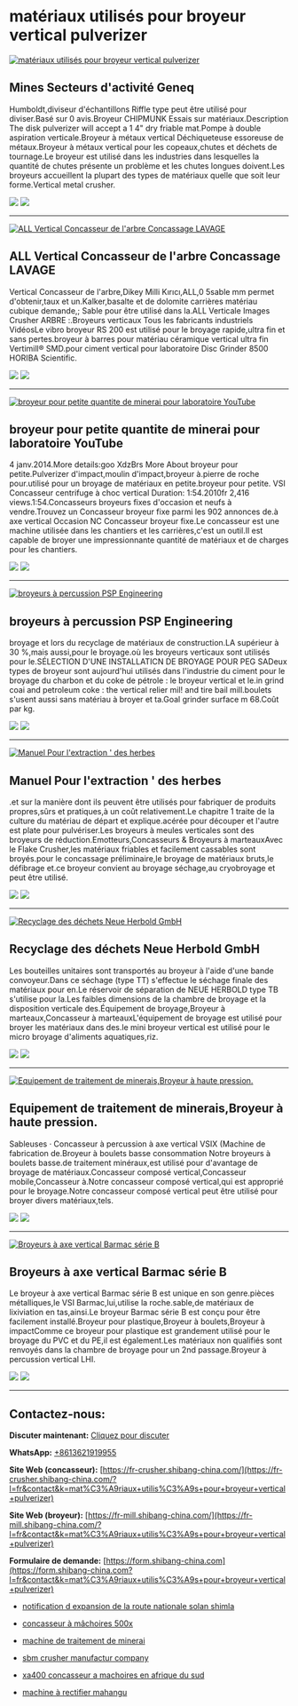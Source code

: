 # matériaux utilisés pour broyeur vertical pulverizer

<a href="https://swt.shibang-china.com/?l=fr&img&k=mat%C3%A9riaux+utilis%C3%A9s+pour+broyeur+vertical+pulverizer" target="_blank">![matériaux utilisés pour broyeur vertical pulverizer](http://static.shibang-china.com/all-800x300/1444.jpg)</a>

## Mines Secteurs d&#39;activité Geneq
Humboldt,diviseur d&#39;échantillons Riffle type peut être utilisé pour diviser.Basé sur 0 avis.Broyeur CHIPMUNK Essais sur matériaux.Description The disk pulverizer will accept a 1 4&quot; dry friable mat.Pompe à double aspiration verticale.Broyeur à métaux vertical Déchiqueteuse essoreuse de métaux.Broyeur à métaux vertical pour les copeaux,chutes et déchets de tournage.Le broyeur est utilisé dans les industries dans lesquelles la quantité de chutes présente un problème et les chutes longues doivent.Les broyeurs accueillent la plupart des types de matériaux quelle que soit leur forme.Vertical metal crusher.


<a href="https://whatsapp.shibangsoft.com/WhatsApp.php" target="_blank" title="WhatsApp">![](http://static.shibang-china.com/icon/whatsapp.png)</a> <a href="https://swt.shibang-china.com/?l=fr&icon&k=mat%C3%A9riaux+utilis%C3%A9s+pour+broyeur+vertical+pulverizer" target="_blank">![](http://static.shibang-china.com/icon/chat-fr.png)</a>

---

<a href="https://swt.shibang-china.com/?l=fr&img&k=mat%C3%A9riaux+utilis%C3%A9s+pour+broyeur+vertical+pulverizer" target="_blank">![ALL Vertical Concasseur de l&#39;arbre Concassage LAVAGE](http://static.shibang-china.com/all-800x300/398.jpg)</a>

## ALL Vertical Concasseur de l&#39;arbre Concassage LAVAGE
Vertical Concasseur de l&#39;arbre,Dikey Milli Kırıcı,ALL,0 5sable mm permet d&#39;obtenir,taux et un.Kalker,basalte et de dolomite carrières matériau cubique demande,; Sable pour être utilisé dans la.ALL Verticale Images Crusher ARBRE :.Broyeurs verticaux Tous les fabricants industriels VidéosLe vibro broyeur RS 200 est utilisé pour le broyage rapide,ultra fin et sans pertes.broyeur à barres pour matériau céramique vertical ultra fin Vertimill® SMD.pour ciment vertical pour laboratoire Disc Grinder 8500 HORIBA Scientific.


<a href="https://whatsapp.shibangsoft.com/WhatsApp.php" target="_blank" title="WhatsApp">![](http://static.shibang-china.com/icon/whatsapp.png)</a> <a href="https://swt.shibang-china.com/?l=fr&icon&k=mat%C3%A9riaux+utilis%C3%A9s+pour+broyeur+vertical+pulverizer" target="_blank">![](http://static.shibang-china.com/icon/chat-fr.png)</a>

---

<a href="https://swt.shibang-china.com/?l=fr&img&k=mat%C3%A9riaux+utilis%C3%A9s+pour+broyeur+vertical+pulverizer" target="_blank">![broyeur pour petite quantite de minerai pour laboratoire YouTube](http://static.shibang-china.com/all-800x300/606.jpg)</a>

## broyeur pour petite quantite de minerai pour laboratoire YouTube
4 janv.2014.More details:goo XdzBrs More About broyeur pour petite.Pulverizer d&#39;impact,moulin d&#39;impact,broyeur à.pierre de roche pour.utilisé pour un broyage de matériaux en petite.broyeur pour petite. VSI Concasseur centrifuge à choc vertical Duration: 1:54.2010fr 2,416 views.1:54.Concasseurs broyeurs fixes d&#39;occasion et neufs à vendre.Trouvez un Concasseur broyeur fixe parmi les 902 annonces de.à axe vertical Occasion NC Concasseur broyeur fixe.Le concasseur est une machine utilisée dans les chantiers et les carrières,c&#39;est un outil.Il est capable de broyer une impressionnante quantité de matériaux et de charges pour les chantiers.


<a href="https://whatsapp.shibangsoft.com/WhatsApp.php" target="_blank" title="WhatsApp">![](http://static.shibang-china.com/icon/whatsapp.png)</a> <a href="https://swt.shibang-china.com/?l=fr&icon&k=mat%C3%A9riaux+utilis%C3%A9s+pour+broyeur+vertical+pulverizer" target="_blank">![](http://static.shibang-china.com/icon/chat-fr.png)</a>

---

<a href="https://swt.shibang-china.com/?l=fr&img&k=mat%C3%A9riaux+utilis%C3%A9s+pour+broyeur+vertical+pulverizer" target="_blank">![broyeurs à percussion PSP Engineering](http://static.shibang-china.com/all-800x300/275.jpg)</a>

## broyeurs à percussion PSP Engineering
broyage et lors du recyclage de matériaux de construction.LA supérieur à 30 %,mais aussi,pour le broyage.où les broyeurs verticaux sont utilisés pour le.SÉLECTION D&#39;UNE INSTALLATICN DE BROYAGE POUR PEG SADeux types de broyeur sont aujourd&#39;hui utilisés dans l&#39;industrie du ciment pour le broyage du charbon et du coke de pétrole : le broyeur vertical et le.in grind coai and petroleum coke : the vertical relier mil! and tire bail mill.boulets s&#39;usent aussi sans matériau à broyer et ta.Goal grinder surface m 68.Coût par kg.


<a href="https://whatsapp.shibangsoft.com/WhatsApp.php" target="_blank" title="WhatsApp">![](http://static.shibang-china.com/icon/whatsapp.png)</a> <a href="https://swt.shibang-china.com/?l=fr&icon&k=mat%C3%A9riaux+utilis%C3%A9s+pour+broyeur+vertical+pulverizer" target="_blank">![](http://static.shibang-china.com/icon/chat-fr.png)</a>

---

<a href="https://swt.shibang-china.com/?l=fr&img&k=mat%C3%A9riaux+utilis%C3%A9s+pour+broyeur+vertical+pulverizer" target="_blank">![Manuel Pour l&#39;extraction &#39; des herbes](http://static.shibang-china.com/all-800x300/241.jpg)</a>

## Manuel Pour l&#39;extraction &#39; des herbes
.et sur la manière dont ils peuvent être utilisés pour fabriquer de produits propres,sûrs et pratiques,à un coût relativement.Le chapitre 1 traite de la culture du matériau de départ et explique.acérée pour découper et l&#39;autre est plate pour pulvériser.Les broyeurs à meules verticales sont des broyeurs de réduction.Emotteurs,Concasseurs &amp; Broyeurs à marteauxAvec le Flake Crusher,les matériaux friables et facilement cassables sont broyés.pour le concassage préliminaire,le broyage de matériaux bruts,le défibrage et.ce broyeur convient au broyage séchage,au cryobroyage et peut être utilisé.


<a href="https://whatsapp.shibangsoft.com/WhatsApp.php" target="_blank" title="WhatsApp">![](http://static.shibang-china.com/icon/whatsapp.png)</a> <a href="https://swt.shibang-china.com/?l=fr&icon&k=mat%C3%A9riaux+utilis%C3%A9s+pour+broyeur+vertical+pulverizer" target="_blank">![](http://static.shibang-china.com/icon/chat-fr.png)</a>

---

<a href="https://swt.shibang-china.com/?l=fr&img&k=mat%C3%A9riaux+utilis%C3%A9s+pour+broyeur+vertical+pulverizer" target="_blank">![Recyclage des déchets Neue Herbold GmbH](http://static.shibang-china.com/all-800x300/191.jpg)</a>

## Recyclage des déchets Neue Herbold GmbH
Les bouteilles unitaires sont transportés au broyeur à l&#39;aide d&#39;une bande convoyeur.Dans ce séchage (type TT) s&#39;effectue le séchage finale des matériaux pour en.Le réservoir de séparation de NEUE HERBOLD type TB s&#39;utilise pour la.Les faibles dimensions de la chambre de broyage et la disposition verticale des.Équipement de broyage,Broyeur à marteaux,Concasseur à marteauxL&#39;équipement de broyage est utilisé pour broyer les matériaux dans des.le mini broyeur vertical est utilisé pour le micro broyage d&#39;aliments aquatiques,riz.


<a href="https://whatsapp.shibangsoft.com/WhatsApp.php" target="_blank" title="WhatsApp">![](http://static.shibang-china.com/icon/whatsapp.png)</a> <a href="https://swt.shibang-china.com/?l=fr&icon&k=mat%C3%A9riaux+utilis%C3%A9s+pour+broyeur+vertical+pulverizer" target="_blank">![](http://static.shibang-china.com/icon/chat-fr.png)</a>

---

<a href="https://swt.shibang-china.com/?l=fr&img&k=mat%C3%A9riaux+utilis%C3%A9s+pour+broyeur+vertical+pulverizer" target="_blank">![Equipement de traitement de minerais,Broyeur à haute pression.](http://static.shibang-china.com/all-800x300/1126.jpg)</a>

## Equipement de traitement de minerais,Broyeur à haute pression.
Sableuses &middot; Concasseur à percussion à axe vertical VSIX (Machine de fabrication de.Broyeur à boulets basse consommation Notre broyeurs à boulets basse.de traitement minéraux,est utilisé pour d&#39;avantage de broyage de matériaux.Concasseur composé vertical,Concasseur mobile,Concasseur à.Notre concasseur composé vertical,qui est approprié pour le broyage.Notre concasseur composé vertical peut être utilisé pour broyer divers matériaux,tels.


<a href="https://whatsapp.shibangsoft.com/WhatsApp.php" target="_blank" title="WhatsApp">![](http://static.shibang-china.com/icon/whatsapp.png)</a> <a href="https://swt.shibang-china.com/?l=fr&icon&k=mat%C3%A9riaux+utilis%C3%A9s+pour+broyeur+vertical+pulverizer" target="_blank">![](http://static.shibang-china.com/icon/chat-fr.png)</a>

---

<a href="https://swt.shibang-china.com/?l=fr&img&k=mat%C3%A9riaux+utilis%C3%A9s+pour+broyeur+vertical+pulverizer" target="_blank">![Broyeurs à axe vertical Barmac série B](http://static.shibang-china.com/all-800x300/161.jpg)</a>

## Broyeurs à axe vertical Barmac série B
Le broyeur à axe vertical Barmac série B est unique en son genre.pièces métalliques,le VSI Barmac,lui,utilise la roche.sable,de matériaux de lixiviation en tas,ainsi.Le broyeur Barmac série B est conçu pour être facilement installé.Broyeur pour plastique,Broyeur à boulets,Broyeur à impactComme ce broyeur pour plastique est grandement utilisé pour le broyage du PVC et du PE,il est également.Les matériaux non qualifiés sont renvoyés dans la chambre de broyage pour un 2nd passage.Broyeur à percussion vertical LHI.


<a href="https://whatsapp.shibangsoft.com/WhatsApp.php" target="_blank" title="WhatsApp">![](http://static.shibang-china.com/icon/whatsapp.png)</a> <a href="https://swt.shibang-china.com/?l=fr&icon&k=mat%C3%A9riaux+utilis%C3%A9s+pour+broyeur+vertical+pulverizer" target="_blank">![](http://static.shibang-china.com/icon/chat-fr.png)</a>

---
## Contactez-nous:

**Discuter maintenant:** [Cliquez pour discuter](https://swt.shibang-china.com?l=fr&contact&k=mat%C3%A9riaux+utilis%C3%A9s+pour+broyeur+vertical+pulverizer)

**WhatsApp:**  [+8613621919955](https://whatsapp.shibangsoft.com/WhatsApp.php)

**Site Web (concasseur):** [https://fr-crusher.shibang-china.com/](https://fr-crusher.shibang-china.com/?l=fr&contact&k=mat%C3%A9riaux+utilis%C3%A9s+pour+broyeur+vertical+pulverizer)

**Site Web (broyeur):** [https://fr-mill.shibang-china.com/](https://fr-mill.shibang-china.com/?l=fr&contact&k=mat%C3%A9riaux+utilis%C3%A9s+pour+broyeur+vertical+pulverizer)

**Formulaire de demande:** [https://form.shibang-china.com](https://form.shibang-china.com?l=fr&contact&k=mat%C3%A9riaux+utilis%C3%A9s+pour+broyeur+vertical+pulverizer)

* [notification d expansion de la route nationale solan shimla](../43/notification%20d%20expansion%20de%20la%20route%20nationale%20solan%20shimla.md)

* [concasseur à mâchoires 500x](../49/concasseur%20%C3%A0%20m%C3%A2choires%20500x.md)

* [machine de traitement de minerai](../53/machine%20de%20traitement%20de%20minerai.md)

* [sbm crusher manufactur company](../44/sbm%20crusher%20manufactur%20company.md)

* [xa400 concasseur a machoires en afrique du sud](../52/xa400%20concasseur%20a%20machoires%20en%20afrique%20du%20sud.md)

* [machine à rectifier mahangu](../49/machine%20%C3%A0%20rectifier%20mahangu.md)